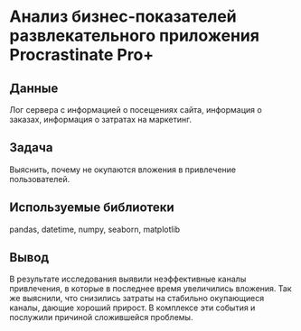 # Анализ бизнес-показателей развлекательного приложения Procrastinate Pro+

## Данные
Лог сервера с информацией о посещениях сайта, информация о заказах, информация о затратах на маркетинг.

## Задача
Выяснить, почему не окупаются вложения в привлечение пользователей.

## Используемые библиотеки
pandas, datetime, numpy, seaborn, matplotlib

## Вывод
В результате исследования выявили неэффективные каналы привлечения, в которые в последнее время увеличились вложения. Так же выяснили, что снизились затраты на стабильно окупающиеся каналы, дающие хороший прирост. В комплексе эти события и послужили причиной сложившейся проблемы.